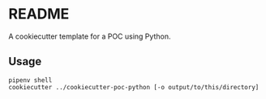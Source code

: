 # README


A cookiecutter template for a POC using Python.


## Usage

```shell
pipenv shell
cookiecutter ../cookiecutter-poc-python [-o output/to/this/directory]
```
